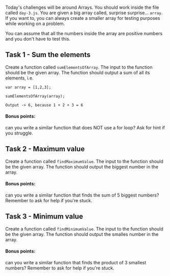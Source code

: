 Today's challenges will be around Arrays. You should work inside the file called `day-3.js`. You are given a big array called, surprise surprise... `array`. If you want to, you can always create a smaller array for testing purposes while working on a problem. 

You can assume that all the numbers inside the array are positive numbers and you don't have to test this. 

## Task 1 - Sum the elements
Create a function called `sumElementsOfArray`. The input to the function should be the given array. 
The function should output a sum of all its elements, i.e.

```
var array = [1,2,3];

sumElementsOfArray(array);

Output -> 6, because 1 + 2 + 3 = 6
```
#### Bonus points: 
can you write a similar function that does NOT use a for loop? Ask for hint if you struggle. 

## Task 2 - Maximum value
Create a function called `findMaximumValue`. The input to the function should be the given array. 
The function should output the biggest number in the array.

#### Bonus points: 
can you write a similar function that finds the sum of 5 biggest numbers? Remember to ask for help if you're stuck.

## Task 3 - Minimum value
Create a function called `findMinimumValue`. The input to the function should be the given array. 
The function should output the smalles number in the array.

#### Bonus points: 
can you write a similar function that finds the product of 3 smallest numbers? Remember to ask for help if you're stuck.

